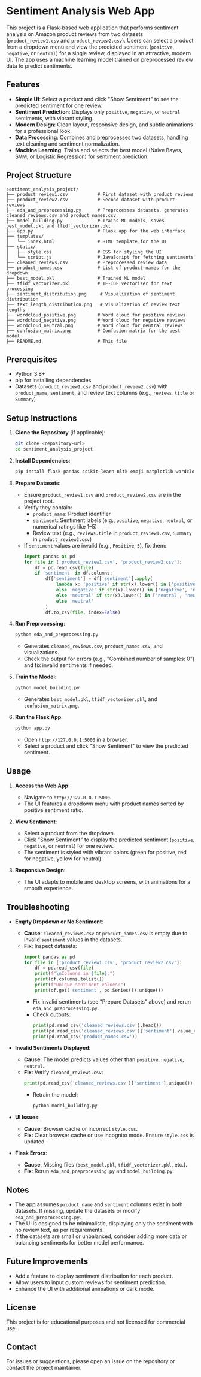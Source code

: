 # Sentiment Analysis Web App

This project is a Flask-based web application that performs sentiment analysis on Amazon product reviews from two datasets (`product_review1.csv` and `product_review2.csv`). Users can select a product from a dropdown menu and view the predicted sentiment (`positive`, `negative`, or `neutral`) for a single review, displayed in an attractive, modern UI. The app uses a machine learning model trained on preprocessed review data to predict sentiments.

## Features
- **Simple UI**: Select a product and click "Show Sentiment" to see the predicted sentiment for one review.
- **Sentiment Prediction**: Displays only `positive`, `negative`, or `neutral` sentiments, with vibrant styling.
- **Modern Design**: Clean layout, responsive design, and subtle animations for a professional look.
- **Data Processing**: Combines and preprocesses two datasets, handling text cleaning and sentiment normalization.
- **Machine Learning**: Trains and selects the best model (Naive Bayes, SVM, or Logistic Regression) for sentiment prediction.

## Project Structure
```
sentiment_analysis_project/
├── product_review1.csv           # First dataset with product reviews
├── product_review2.csv           # Second dataset with product reviews
├── eda_and_preprocessing.py      # Preprocesses datasets, generates cleaned_reviews.csv and product_names.csv
├── model_building.py             # Trains ML models, saves best_model.pkl and tfidf_vectorizer.pkl
├── app.py                        # Flask app for the web interface
├── templates/
│   └── index.html                # HTML template for the UI
├── static/
│   ├── style.css                 # CSS for styling the UI
│   └── script.js                 # JavaScript for fetching sentiments
├── cleaned_reviews.csv           # Preprocessed review data
├── product_names.csv             # List of product names for the dropdown
├── best_model.pkl                # Trained ML model
├── tfidf_vectorizer.pkl          # TF-IDF vectorizer for text processing
├── sentiment_distribution.png     # Visualization of sentiment distribution
├── text_length_distribution.png   # Visualization of review text lengths
├── wordcloud_positive.png        # Word cloud for positive reviews
├── wordcloud_negative.png        # Word cloud for negative reviews
├── wordcloud_neutral.png         # Word cloud for neutral reviews
├── confusion_matrix.png          # Confusion matrix for the best model
├── README.md                     # This file
```

## Prerequisites
- Python 3.8+
- pip for installing dependencies
- Datasets (`product_review1.csv` and `product_review2.csv`) with `product_name`, `sentiment`, and review text columns (e.g., `reviews.title` or `Summary`)

## Setup Instructions
1. **Clone the Repository** (if applicable):
   ```bash
   git clone <repository-url>
   cd sentiment_analysis_project
   ```

2. **Install Dependencies**:
   ```bash
   pip install flask pandas scikit-learn nltk emoji matplotlib wordcloud
   ```

3. **Prepare Datasets**:
   - Ensure `product_review1.csv` and `product_review2.csv` are in the project root.
   - Verify they contain:
     - `product_name`: Product identifier
     - `sentiment`: Sentiment labels (e.g., `positive`, `negative`, `neutral`, or numerical ratings like 1–5)
     - Review text (e.g., `reviews.title` in `product_review1.csv`, `Summary` in `product_review2.csv`)
   - If `sentiment` values are invalid (e.g., `Positive`, `5`), fix them:
     ```python
     import pandas as pd
     for file in ['product_review1.csv', 'product_review2.csv']:
         df = pd.read_csv(file)
         if 'sentiment' in df.columns:
             df['sentiment'] = df['sentiment'].apply(
                 lambda x: 'positive' if str(x).lower() in ['positive', 'pos', 'good', '5', '4']
                 else 'negative' if str(x).lower() in ['negative', 'neg', 'bad', '1', '2']
                 else 'neutral' if str(x).lower() in ['neutral', 'neu', 'average', '3']
                 else 'neutral'
             )
             df.to_csv(file, index=False)
     ```

4. **Run Preprocessing**:
   ```bash
   python eda_and_preprocessing.py
   ```
   - Generates `cleaned_reviews.csv`, `product_names.csv`, and visualizations.
   - Check the output for errors (e.g., "Combined number of samples: 0") and fix invalid sentiments if needed.

5. **Train the Model**:
   ```bash
   python model_building.py
   ```
   - Generates `best_model.pkl`, `tfidf_vectorizer.pkl`, and `confusion_matrix.png`.

6. **Run the Flask App**:
   ```bash
   python app.py
   ```
   - Open `http://127.0.0.1:5000` in a browser.
   - Select a product and click "Show Sentiment" to view the predicted sentiment.

## Usage
1. **Access the Web App**:
   - Navigate to `http://127.0.0.1:5000`.
   - The UI features a dropdown menu with product names sorted by positive sentiment ratio.

2. **View Sentiment**:
   - Select a product from the dropdown.
   - Click "Show Sentiment" to display the predicted sentiment (`positive`, `negative`, or `neutral`) for one review.
   - The sentiment is styled with vibrant colors (green for positive, red for negative, yellow for neutral).

3. **Responsive Design**:
   - The UI adapts to mobile and desktop screens, with animations for a smooth experience.

## Troubleshooting
- **Empty Dropdown or No Sentiment**:
  - **Cause**: `cleaned_reviews.csv` or `product_names.csv` is empty due to invalid `sentiment` values in the datasets.
  - **Fix**: Inspect datasets:
    ```python
    import pandas as pd
    for file in ['product_review1.csv', 'product_review2.csv']:
        df = pd.read_csv(file)
        print(f"\nColumns in {file}:")
        print(df.columns.tolist())
        print(f"Unique sentiment values:")
        print(df.get('sentiment', pd.Series()).unique())
    ```
    - Fix invalid sentiments (see "Prepare Datasets" above) and rerun `eda_and_preprocessing.py`.
    - Check outputs:
      ```python
      print(pd.read_csv('cleaned_reviews.csv').head())
      print(pd.read_csv('cleaned_reviews.csv')['sentiment'].value_counts())
      print(pd.read_csv('product_names.csv'))
      ```

- **Invalid Sentiments Displayed**:
  - **Cause**: The model predicts values other than `positive`, `negative`, `neutral`.
  - **Fix**: Verify `cleaned_reviews.csv`:
    ```python
    print(pd.read_csv('cleaned_reviews.csv')['sentiment'].unique())
    ```
    - Retrain the model:
      ```bash
      python model_building.py
      ```

- **UI Issues**:
  - **Cause**: Browser cache or incorrect `style.css`.
  - **Fix**: Clear browser cache or use incognito mode. Ensure `style.css` is updated.

- **Flask Errors**:
  - **Cause**: Missing files (`best_model.pkl`, `tfidf_vectorizer.pkl`, etc.).
  - **Fix**: Rerun `eda_and_preprocessing.py` and `model_building.py`.

## Notes
- The app assumes `product_name` and `sentiment` columns exist in both datasets. If missing, update the datasets or modify `eda_and_preprocessing.py`.
- The UI is designed to be minimalistic, displaying only the sentiment with no review text, as per requirements.
- If the datasets are small or unbalanced, consider adding more data or balancing sentiments for better model performance.

## Future Improvements
- Add a feature to display sentiment distribution for each product.
- Allow users to input custom reviews for sentiment prediction.
- Enhance the UI with additional animations or dark mode.

## License
This project is for educational purposes and not licensed for commercial use.

## Contact
For issues or suggestions, please open an issue on the repository or contact the project maintainer.
